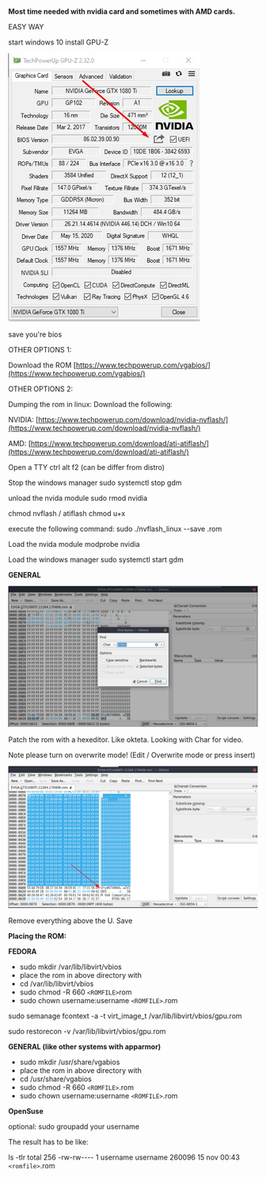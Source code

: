 **Most time needed with nvidia card and sometimes with AMD cards.**

EASY WAY

start windows 10 install GPU-Z

![image](uploads/fc5745a7ff92aa34bf3db2abb7a8b997/image.png)

save you're bios

OTHER OPTIONS 1:

Download the ROM [https://www.techpowerup.com/vgabios/](https://www.techpowerup.com/vgabios/)

OTHER OPTIONS 2:

Dumping the rom in linux: Download the following:

NVIDIA: [https://www.techpowerup.com/download/nvidia-nvflash/](https://www.techpowerup.com/download/nvidia-nvflash/)

AMD: [https://www.techpowerup.com/download/ati-atiflash/](https://www.techpowerup.com/download/ati-atiflash/)

Open a TTY ctrl alt f2 (can be differ from distro)

Stop the windows manager sudo systemctl stop gdm

unload the nvida module sudo rmod nvidia

chmod nvflash / atiflash chmod u+x

execute the following command: sudo ./nvflash_linux --save .rom

Load the nvida module modprobe nvidia

Load the windows manager sudo systemctl start gdm

**GENERAL**

![image](uploads/33a1a4a56bd6b6b7cd9e1b17d8fa6a48/image.png)

Patch the rom with a hexeditor. Like okteta. Looking with Char for video.

Note please turn on overwrite mode! (Edit / Overwrite mode or press insert)

![image](uploads/b56e21f062af2d86374656bb5df541d2/image.png)

Remove everything above the U. Save

**Placing the ROM:**

**FEDORA**

* sudo mkdir /var/lib/libvirt/vbios
* place the rom in above directory with
* cd /var/lib/libvirt/vbios
* sudo chmod -R 660 `<ROMFILE>`rom
* sudo chown username:username `<ROMFILE>`.rom

sudo semanage fcontext -a -t virt_image_t /var/lib/libvirt/vbios/gpu.rom 

sudo restorecon -v /var/lib/libvirt/vbios/gpu.rom

**GENERAL (like other systems with apparmor)**

* sudo mkdir /usr/share/vgabios
* place the rom in above directory with
* cd /usr/share/vgabios
* sudo chmod -R 660 `<ROMFILE>`.rom
* sudo chown username:username `<ROMFILE>`.rom

**OpenSuse**

optional: sudo groupadd your username

The result has to be like:

ls -tlr total 256 -rw-rw---- 1 username username 260096 15 nov 00:43 `<romfile>`.rom